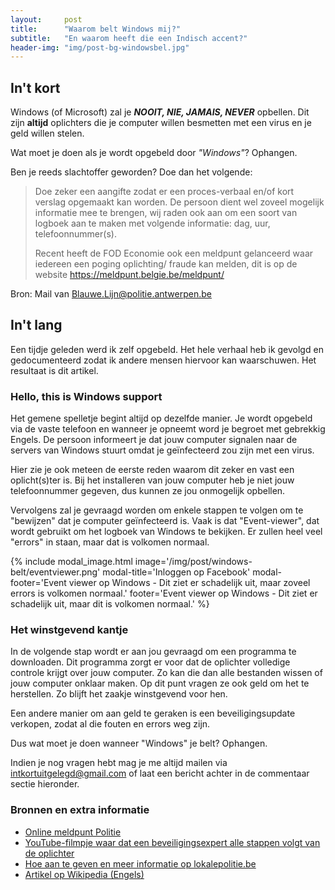 ```yaml
---
layout:     post
title:      "Waarom belt Windows mij?"
subtitle:   "En waarom heeft die een Indisch accent?"
header-img: "img/post-bg-windowsbel.jpg"
---
```

## In\'t kort
Windows (of Microsoft) zal je _**NOOIT, NIE, JAMAIS, NEVER**_ opbellen. Dit zijn **altijd** oplichters die je computer willen besmetten met een virus en je geld willen stelen.

Wat moet je doen als je wordt opgebeld door _"Windows"_? Ophangen.

Ben je reeds slachtoffer geworden? Doe dan het volgende:

>  Doe zeker een aangifte zodat er een proces-verbaal en/of kort verslag opgemaakt kan worden. De persoon dient wel zoveel mogelijk informatie mee te brengen, wij raden ook aan om een soort van logboek aan te maken met volgende informatie: dag, uur, telefoonnummer(s).
>
> Recent heeft de FOD Economie ook een meldpunt gelanceerd waar iedereen een poging oplichting/ fraude kan melden, dit is op de website <https://meldpunt.belgie.be/meldpunt/>

Bron: Mail van <Blauwe.Lijn@politie.antwerpen.be>

## In\'t lang

Een tijdje geleden werd ik zelf opgebeld. Het hele verhaal heb ik gevolgd en gedocumenteerd zodat ik andere mensen hiervoor kan waarschuwen. Het resultaat is dit artikel.

### Hello, this is Windows support

Het gemene spelletje begint altijd op dezelfde manier. Je wordt opgebeld via de vaste telefoon en wanneer je opneemt word je begroet met gebrekkig Engels. De persoon informeert je dat jouw computer signalen naar de servers van Windows stuurt omdat je geïnfecteerd zou zijn met een virus.

Hier zie je ook meteen de eerste reden waarom dit zeker en vast een oplicht(s)ter is. Bij het installeren van jouw computer heb je niet jouw telefoonnummer gegeven, dus kunnen ze jou onmogelijk opbellen.

Vervolgens zal je gevraagd worden om enkele stappen te volgen om te "bewijzen" dat je computer geïnfecteerd is. Vaak is dat "Event-viewer", dat wordt gebruikt om het logboek van Windows te bekijken. Er zullen heel veel "errors" in staan, maar dat is volkomen normaal.

{% include modal_image.html image='/img/post/windows-belt/eventviewer.png' modal-title='Inloggen op Facebook' modal-footer='Event viewer op Windows - Dit ziet er schadelijk uit, maar zoveel errors is volkomen normaal.' footer='Event viewer op Windows - Dit ziet er schadelijk uit, maar dit is volkomen normaal.' %}

### Het winstgevend kantje

In de volgende stap wordt er aan jou gevraagd om een programma te downloaden. Dit programma zorgt er voor dat de oplichter volledige controle krijgt over jouw computer. Zo kan die dan alle bestanden wissen of jouw computer onklaar maken. Op dit punt vragen ze ook geld om het te herstellen. Zo blijft het zaakje winstgevend voor hen.

Een andere manier om aan geld te geraken is een beveiligingsupdate verkopen, zodat al die fouten en errors weg zijn.

Dus wat moet je doen wanneer "Windows" je belt? Ophangen.

Indien je nog vragen hebt mag je me altijd mailen via <intkortuitgelegd@gmail.com> of laat een bericht achter in de commentaar sectie hieronder.

### Bronnen en extra informatie
- [Online meldpunt Politie](https://meldpunt.belgie.be/meldpunt/ "Online meldpunt Politie")
- [YouTube-filmpje waar dat een beveiligingsexpert alle stappen volgt van de oplichter](https://www.youtube.com/watch?v=8a_edowfgl8 "YouTube-filmpje waar dat een beveiligingsexpert alle stappen volgt van de oplichter")
- [Hoe aan te geven en meer informatie op lokalepolitie.be](http://www.lokalepolitie.be/5396/vragen/criminaliteit-op-internet/microsoft-scam-via-de-telefoon "Hoe aan te geven en meer informatie op lokalepolitie.be")
- [Artikel op Wikipedia (Engels)](https://en.wikipedia.org/wiki/Technical_support_scam "Artikel op Wikipedia (Engels)")
